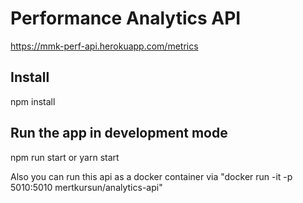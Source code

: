 # Performance Analytics API

https://mmk-perf-api.herokuapp.com/metrics

## Install

npm install

## Run the app in development mode

npm run start or yarn start

Also you can run this api as a docker container via "docker run -it -p 5010:5010 mertkursun/analytics-api"
